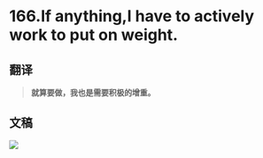 # 166.If anything,I have to actively work to put on weight.

## 翻译

> **就算要做，我也是需要积极的增重。**

## 文稿

![](https://cdn.jsdelivr.net/gh/imtianx/speaking180/img/166.jpg)

